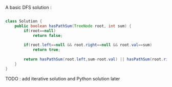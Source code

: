 
A basic DFS solution :

```Java

class Solution {
    public boolean hasPathSum(TreeNode root, int sum) {
        if(root==null)
            return false;
        
        if(root.left==null && root.right==null && root.val==sum)
            return true;
        
        return hasPathSum(root.left,sum-root.val) || hasPathSum(root.right,sum-root.val);
    }
}

```

TODO : add iterative solution and Python solution later